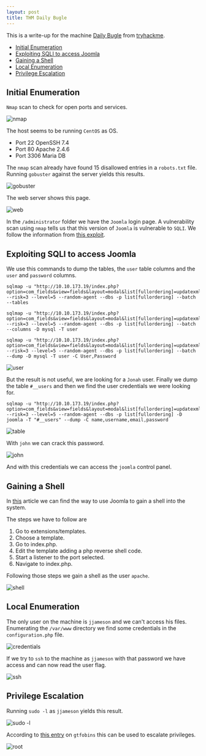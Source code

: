 ```yaml
---
layout: post
title: THM Daily Bugle
---
```


This is a write-up for the machine [Daily Bugle](https://tryhackme.com/room/dailybugle) from [tryhackme](https://tryhackme.com).

<!-- MarkdownTOC -->

- [Initial Enumeration](#initial-enumeration)
- [Exploiting SQLI to access Joomla](#exploiting-sqli-to-access-joomla)
- [Gaining a Shell](#gaining-a-shell)
- [Local Enumeration](#local-enumeration)
- [Privilege Escalation](#privilege-escalation)

<!-- /MarkdownTOC -->

## Initial Enumeration

`Nmap` scan to check for open ports and services.

![nmap](https://raw.githubusercontent.com/TTWabbit/ttwabbit.github.io/master/static/img/_posts/dailybugle/dai1.png)

The host seems to be running `CentOS` as OS.

- Port 22 OpenSSH 7.4
- Port 80 Apache 2.4.6
- Port 3306 Maria DB

The `nmap` scan already have found 15 disallowed entries in a `robots.txt` file. Running `gobuster` against the server yields this results.

![gobuster](https://raw.githubusercontent.com/TTWabbit/ttwabbit.github.io/master/static/img/_posts/dailybugle/dai2.png)

The web server shows this page.

![web](https://raw.githubusercontent.com/TTWabbit/ttwabbit.github.io/master/static/img/_posts/dailybugle/dai3.png)

In the `/administrator` folder we have the `Joomla` login page. A vulnerability scan using `nmap` tells us that this version of `Joomla` is vulnerable to `SQLI`. We follow the information from [this exploit](https://www.exploit-db.com/exploits/42033).

## Exploiting SQLI to access Joomla

We use this commands to dump the tables, the `user` table columns and the `user` and `password` columns. 

````shell
sqlmap -u "http://10.10.173.19/index.php?option=com_fields&view=fields&layout=modal&list[fullordering]=updatexml" --risk=3 --level=5 --random-agent --dbs -p list[fullordering] --batch --tables

sqlmap -u "http://10.10.173.19/index.php?option=com_fields&view=fields&layout=modal&list[fullordering]=updatexml" --risk=3 --level=5 --random-agent --dbs -p list[fullordering] --batch --columns -D mysql -T user

sqlmap -u "http://10.10.173.19/index.php?option=com_fields&view=fields&layout=modal&list[fullordering]=updatexml" --risk=3 --level=5 --random-agent --dbs -p list[fullordering] --batch --dump -D mysql -T user -C User,Password
````

![user](https://raw.githubusercontent.com/TTWabbit/ttwabbit.github.io/master/static/img/_posts/dailybugle/dai4.png)

But the result is not useful, we are looking for a `Jonah` user. Finally we dump the table `#__users` and then we find the user credentials we were looking for.

````shell
sqlmap -u "http://10.10.173.19/index.php?option=com_fields&view=fields&layout=modal&list[fullordering]=updatexml" --risk=3 --level=5 --random-agent --dbs -p list[fullordering] -D joomla -T "#__users" --dump -C name,username,email,password
````

![table](https://raw.githubusercontent.com/TTWabbit/ttwabbit.github.io/master/static/img/_posts/dailybugle/dai5.png)

With `john` we can crack this password.

![john](https://raw.githubusercontent.com/TTWabbit/ttwabbit.github.io/master/static/img/_posts/dailybugle/dai6.png)

And with this credentials we can access the `joomla` control panel.

## Gaining a Shell

In [this](https://www.hackingarticles.in/joomla-reverse-shell/) article we can find the way to use Joomla to gain a shell into the system.

The steps we have to follow are

1. Go to extensions/templates.
2. Choose a template.
3. Go to index.php.
4. Edit the template adding a php reverse shell code.
5. Start a listener to the port selected.
6. Navigate to index.php.

Following those steps we gain a shell as the user `apache`.

![shell](https://raw.githubusercontent.com/TTWabbit/ttwabbit.github.io/master/static/img/_posts/dailybugle/dai7.png)

## Local Enumeration

The only user on the machine is `jjameson` and we can't access his files. Enumerating the `/var/www` directory we find some credentials in the `configuration.php` file.

![credentials](https://raw.githubusercontent.com/TTWabbit/ttwabbit.github.io/master/static/img/_posts/dailybugle/dai8.png)

If we try to `ssh` to the machine as `jjameson` with that password we have access and can now read the user flag.

![ssh](https://raw.githubusercontent.com/TTWabbit/ttwabbit.github.io/master/static/img/_posts/dailybugle/dai9.png)

## Privilege Escalation

Running `sudo -l` as `jjameson` yields this result.

![sudo -l](https://raw.githubusercontent.com/TTWabbit/ttwabbit.github.io/master/static/img/_posts/dailybugle/dai10.png)

According to [this entry](https://gtfobins.github.io/gtfobins/yum/#sudo) on `gtfobins` this can be used to escalate privileges. 

![root](https://raw.githubusercontent.com/TTWabbit/ttwabbit.github.io/master/static/img/_posts/dailybugle/dai11.png)

